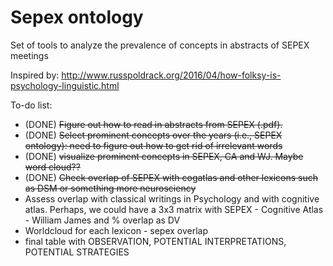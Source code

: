 # Sepex ontology
Set of tools to analyze the prevalence of concepts in abstracts of SEPEX meetings

Inspired by: http://www.russpoldrack.org/2016/04/how-folksy-is-psychology-linguistic.html

To-do list:

- (DONE) ~~Figure out how to read in abstracts from SEPEX (.pdf).~~
- (DONE) ~~Select prominent concepts over the years (i.e., SEPEX ontology): need to figure out how to get rid of irrelevant words~~
- (DONE) ~~visualize prominent concepts in SEPEX, CA and WJ. Maybe word cloud??~~
- (DONE) ~~Check overlap of SEPEX with cogatlas and other lexicons such as DSM or something more neurosciency~~
- Assess overlap with classical writings in Psychology and with cognitive atlas. 
Perhaps, we could have a 3x3  matrix with SEPEX - Cognitive Atlas - William James and % overlap as DV
- Worldcloud for each lexicon - sepex overlap
- final table with OBSERVATION, POTENTIAL INTERPRETATIONS, POTENTIAL STRATEGIES